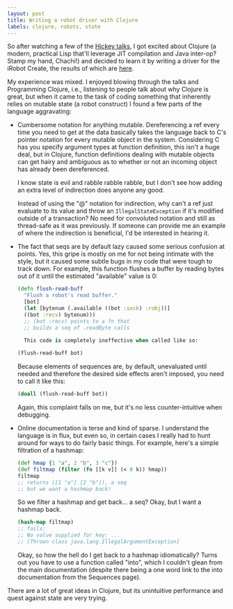 ```yaml
---
layout: post
title: Writing a robot driver with Clojure
labels: clojure, robots, state
---
```


So after watching a few of the <a href="http://clojure.blip.tv">Hickey talks</a>,
I got excited about Clojure (a modern, practical Lisp that'll leverage
JIT compilation and Java inter-op? Stamp my hand, Chachi!) and decided to learn
it by writing a driver for the iRobot Create, the results of which are
[here](http://github.com/jamesob/create.clj/).

My experience was mixed. I enjoyed blowing through the talks and Programming Clojure,
i.e., listening to people talk about why Clojure is great, but when it came
to the task of coding something that inherently relies on mutable state (a robot
construct) I found a few parts of the language aggravating:

* Cumbersome notation for anything mutable.
  Dereferencing a ref every time you need to get at the
  data basically takes the language back to C's pointer
  notation for every mutable object in the system. Considering
  C has you specify argument types at function definition, this isn't
  a huge deal, but in Clojure, function definitions dealing with
  mutable objects can get hairy and ambiguous as to whether or not
  an incoming object has already been dereferenced. 

  I know state is evil and rabble rabble rabble, but I don't see how
  adding an extra level of indirection does anyone any good.

  Instead of using the "@" notation for indirection, why can't
  a ref just evaluate to its value and throw an `IllegalStateException`
  if it's modified outside of a transaction? No need for convoluted
  notation and still as thread-safe as it was previously. If someone
  can provide me an example of where the indirection is beneficial,
  I'd be interested in hearing it.

* The fact that seqs are by default lazy caused some serious confusion
  at points. Yes, this gripe is mostly on me for not being intimate with
  the style, but it caused some subtle bugs in my code that were tough to
  track down. For example, this function flushes a buffer by reading bytes
  out of it until the estimated "available" value is 0:

  ```clojure
  (defn flush-read-buff
    "Flush a robot's read buffer."
    [bot]
    (let [bytenum (.available ((bot :sock) :robj))]
    ((bot :recv) bytenum)))
    ;; (bot :recv) points to a fn that 
    ;; builds a seq of .readByte calls
    
    This code is completely ineffective when called like so:

  (flush-read-buff bot)
  ```

  Because elements of sequences are, by default, unevaluated until needed and therefore
  the desired side effects aren't imposed, you need to call it like this:
  
  ```clojure
  (doall (flush-read-buff bot))
  ```

  Again, this complaint falls on me, but it's no less counter-intuitive when
  debugging.

* Online documentation is terse and kind of sparse. I understand the language
  is in flux, but even so, in certain cases I really had to hunt around for
  ways to do fairly basic things. For example, here's a simple filtration of a hashmap:
  
  ```clojure
  (def hmap {1 "a", 2 "b", 3 "c"})
  (def filtmap (filter (fn [[k v]] (< 0 k)) hmap))
  filtmap
  ;; returns ([1 "a"] [2 "b"]), a seq
  ;; but we want a hashmap back!
  ```

  So we filter a hashmap and get back... a seq? Okay, but I want a hashmap back.
  
  ```clojure
  (hash-map filtmap)
  ;; fails:
  ;; No value supplied for key: ...
  ;; [Thrown class java.lang.IllegalArgumentException]
  ```

  Okay, so how the hell do I get back to a hashmap idiomatically? Turns out you have
  to use a function called "into", which I couldn't glean from the main documentation
  (despite there being a one word link to the into documentation from the Sequences
  page).

There are a lot of great ideas in Clojure, but its unintuitive performance and
quest against state are very trying.
